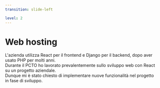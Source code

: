 ```yaml
---
transition: slide-left

level: 2
---
```


# Web hosting

L'azienda utilizza React per il frontend e Django per il backend, dopo aver usato PHP per molti anni.<br />
Durante il PCTO ho lavorato prevalentemente sullo sviluppo web con React su un progetto aziendale.<br />
Dunque mi è stato chiesto di implementare nuove funzionalità nel progetto in fase di sviluppo.